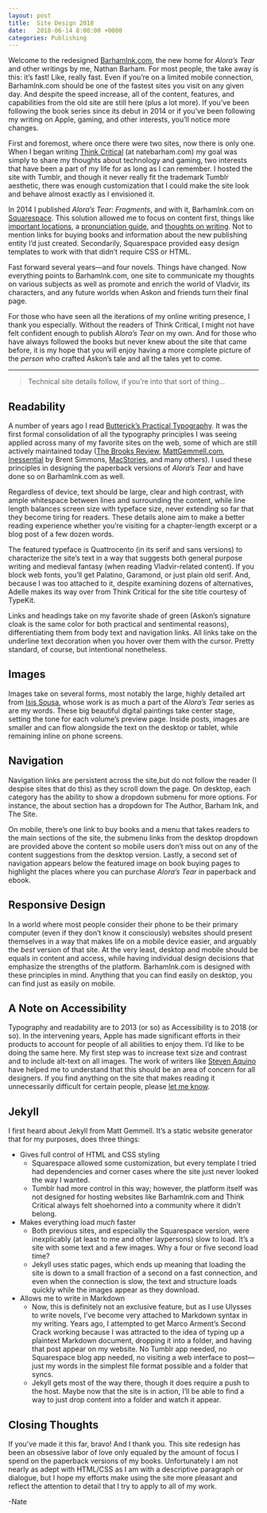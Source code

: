 ```yaml
---
layout: post
title:  Site Design 2018
date:   2018-06-14 8:00:00 +0000
categories: Publishing
---
```


Welcome to the redesigned [BarhamInk.com](http://barhamink.com), the new home for *Alora’s Tear* and other writings by me, Nathan Barham. For most people, the take away is this: it’s fast! Like, really fast. Even if you’re on a limited mobile connection, BarhamInk.com should be one of the fastest sites you visit on any given day. And despite the speed increase, all of the content, features, and capabilities from the old site are still here (plus a lot more). If you’ve been following the book series since its debut in 2014 or if you’ve been following my writing on Apple, gaming, and other interests, you’ll notice more changes.

First and foremost, where once there were two sites, now there is only one. When I began writing [Think Critical](natebarham.tumblr.com) (at natebarham.com) my goal was simply to share my thoughts about technology and gaming, two interests that have been a part of my life for as long as I can remember. I hosted the site with Tumblr, and though it never really fit the trademark Tumblr aesthetic, there was enough customization that I could make the site look and behave almost exactly as I envisioned it.

In 2014 I published *Alora’s Tear: Fragments*, and with it, BarhamInk.com on [Squarespace](http://www.squarespace.com). This solution allowed me to focus on content first, things like [important locations](/locations/), a [pronunciation guide](/pronunciation/), and [thoughts on writing](/writing/2014/07/18/Writing-Process/). Not to mention links for buying books and information about the new publishing entity I’d just created. Secondarily, Squarespace provided easy design templates to work with that didn’t require CSS or HTML.

Fast forward several years—and four novels. Things have changed. Now everything points to BarhamInk.com, one site to communicate my thoughts on various subjects as well as promote and enrich the world of Vladvir, its characters, and any future worlds when Askon and friends turn their final page.

For those who have seen all the iterations of my online writing presence, I thank you especially. Without the readers of Think Critical, I might not have felt confident enough to publish *Alora’s Tear* on my own. And for those who have always followed the books but never knew about the site that came before, it is my hope that you will enjoy having a more complete picture of the *person* who crafted Askon’s tale and all the tales yet to come.

<hr>

> Technical site details follow, if you’re into that sort of thing…

## Readability

A number of years ago I read [Butterick’s Practical Typography](https://practicaltypography.com). It was the first formal consolidation of all the typography principles I was seeing applied across many of my favorite sites on the web, some of which are still actively maintained today ([The Brooks Review](http://brooksreview.net), [MattGemmell.com](http://mattgemmell.com), [Inessential](http://inessential.com) by Brent Simmons, [MacStories](http://macstories.net), and many others). I used these principles in designing the paperback versions of *Alora’s Tear* and have done so on BarhamInk.com as well.

Regardless of device, text should be large, clear and high contrast, with ample whitespace between lines and surrounding the content, while line length balances screen size with typeface size, never extending so far that they become tiring for readers. These details alone aim to make a better reading experience whether you’re visiting for a chapter-length excerpt or a blog post of a few dozen words.

The featured typeface is Quattrocento (in its serif and sans versions) to characterize the site’s text in a way that suggests both general purpose writing and medieval fantasy (when reading Vladvir-related content). If you block web fonts, you’ll get Palatino, Garamond, or just plain old serif. And, because I was too attached to it, despite examining dozens of alternatives, Adelle makes its way over from Think Critical for the site title courtesy of TypeKit.

Links and headings take on my favorite shade of green (Askon’s signature cloak is the same color for both practical and sentimental reasons), differentiating them from body text and navigation links. All links take on the underline text decoration when you hover over them with the cursor. Pretty standard, of course, but intentional nonetheless.

## Images

Images take on several forms, most notably the large, highly detailed art from [Isis Sousa](http://artstation.com/isissousa), whose work is as much a part of the *Alora’s Tear* series as are my words. These big beautiful digital paintings take center stage, setting the tone for each volume’s preview page. Inside posts, images are smaller and can flow alongside the text on the desktop or tablet, while remaining inline on phone screens.

## Navigation

Navigation links are persistent across the site,but do not follow the reader (I despise sites that do this) as they scroll down the page. On desktop, each category has the ability to show a dropdown submenu for more options. For instance, the about section has a dropdown for The Author, Barham Ink, and The Site. 

On mobile, there’s one link to buy books and a menu that takes readers to the main sections of the site, the submenu links from the desktop dropdown are provided above the content so mobile users don’t miss out on any of the content suggestions from the desktop version. Lastly, a second set of navigation appears below the featured image on book buying pages to highlight the places where you can purchase *Alora’s Tear* in paperback and ebook.

## Responsive Design

In a world where most people consider their phone to be their primary computer (even if they don’t know it consciously) websites should present themselves in a way that makes life on a mobile device easier, and arguably the *best* version of that site. At the very least, desktop and mobile should be equals in content and access, while having individual design decisions that emphasize the strengths of the platform. BarhamInk.com is designed with these principles in mind. Anything that you can find easily on desktop, you can find just as easily on mobile.

## A Note on Accessibility

Typography and readability are to 2013 (or so) as Accessibility is to 2018 (or so). In the intervening years, Apple has made significant efforts in their products to account for people of all abilities to enjoy them. I’d like to be doing the same here.  My first step was to increase text size and contrast and to include alt-text on all images. The work of writers like [Steven Aquino](https://www.stevensblog.co) have helped me to understand that this should be an area of concern for all designers. If you find anything on the site that makes reading it unnecessarily difficult for certain people, please [let me know](nate.barham@gmail.com).

## Jekyll

I first heard about Jekyll from Matt Gemmell. It’s a static website generator that for my purposes, does three things:
- Gives full control of HTML and CSS styling
	- Squarespace allowed some customization, but every template I tried had dependencies and corner cases where the site just never looked the way I wanted.
	- Tumblr had more control in this way; however, the platform itself was not designed for hosting websites like BarhamInk.com and Think Critical always felt shoehorned into a community where it didn’t belong.
- Makes everything load *much* faster
	- Both previous sites, and especially the Squarespace version, were inexplicably (at least to me and other laypersons) slow to load. It’s a site with some text and a few images. Why a four or five second load time?
	- Jekyll uses static pages, which ends up meaning that loading the site is down to a small fraction of a second on a fast connection, and even when the connection is slow, the text and structure loads quickly while the images appear as they download.
- Allows me to write in Markdown
	- Now, this is definitely not an exclusive feature, but as I use Ulysses to write novels, I’ve become very attached to Markdown syntax in my writing. Years ago, I attempted to get Marco Arment’s Second Crack working because I was attracted to the idea of typing up a plaintext Markdown document, dropping it into a folder, and having that post appear on my website. No Tumblr app needed, no Squarespace blog app needed, no visiting a web interface to post—just my words in the simplest file format possible and a folder that syncs. 
	- Jekyll gets most of the way there, though it does require a push to the host. Maybe now that the site is in action, I’ll be able to find a way to just drop content into a folder and watch it appear.

## Closing Thoughts

If you’ve made it this far, bravo! And I thank you. This site redesign has been an obsessive labor of love only equaled by the amount of focus I spend on the paperback versions of my books. Unfortunately I am not nearly as adept with HTML/CSS as I am with a descriptive paragraph or dialogue, but I hope my efforts make using the site more pleasant and reflect the attention to detail that I try to apply to all of my work.

-Nate
